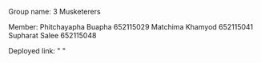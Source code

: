 Group name: 3 Musketerers

Member:
Phitchayapha Buapha 652115029
Matchima Khamyod 652115041
Supharat Salee 652115048

Deployed link: " "
